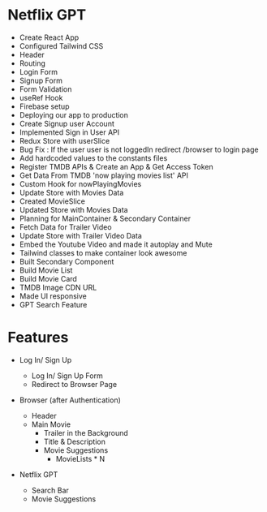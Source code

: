 # Netflix GPT

- Create React App
- Configured Tailwind CSS
- Header
- Routing
- Login Form
- Signup Form
- Form Validation
- useRef Hook
- Firebase setup
- Deploying our app to production
- Create Signup user Account
- Implemented Sign in User API
- Redux Store with userSlice
- Bug Fix : If the user user is not loggedIn redirect /browser to login page
- Add hardcoded values to the constants files
- Register TMDB APIs & Create an App & Get Access Token
- Get Data From TMDB 'now playing movies list' API
- Custom Hook for nowPlayingMovies
- Update Store with Movies Data
- Created MovieSlice
- Updated Store with Movies Data
- Planning for MainContainer & Secondary Container
- Fetch Data for Trailer Video
- Update Store with Trailer Video Data
- Embed the Youtube Video and made it autoplay and Mute
- Tailwind classes to make container look awesome
- Built Secondary Component
- Build Movie List
- Build Movie Card
- TMDB Image CDN URL
- Made UI responsive
- GPT Search Feature

# Features

- Log In/ Sign Up
  - Log In/ Sign Up Form
  - Redirect to Browser Page
- Browser (after Authentication)

  - Header
  - Main Movie
    - Trailer in the Background
    - Title & Description
    - Movie Suggestions
      - MovieLists \* N

- Netflix GPT
  - Search Bar
  - Movie Suggestions

